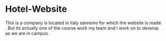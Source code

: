 # Hotel-Website
This is a company is located in italy sanremo for which the website is made . But its actually one of the course work my team and i work on to develop as we are in campus.
